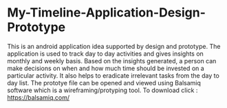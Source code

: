 # My-Timeline-Application-Design-Prototype
This is an android application idea supported by design and prototype. The application is used to track day to day activities and gives insights on monthly and weekly basis. Based on the insights generated, a person can make decisions on when and how much time should be invested on a particular activity. It also helps to eradicate irrelevant tasks from the day to day list.
The prototye file can be opened and viewed using Balsamiq software which is a wireframing/protyping tool. To download click : https://balsamiq.com/
